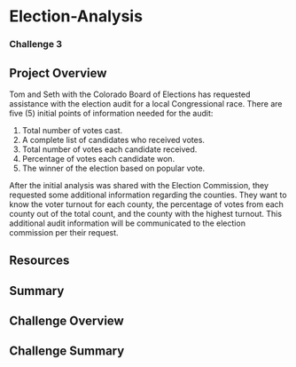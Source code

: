 # Election-Analysis
### Challenge 3

## Project Overview
Tom and Seth with the Colorado Board of Elections has requested assistance with the election audit for a local Congressional race. There are five (5) initial points of information needed for the audit:
1. Total number of votes cast.
2. A complete list of candidates who received votes.
3. Total number of votes each candidate received.
4. Percentage of votes each candidate won.
5. The winner of the election based on popular vote.

After the initial analysis was shared with the Election Commission, they requested some additional information regarding the counties. They want to know the voter turnout for each county, the percentage of votes from each county out of the total count, and the county with the highest turnout. This additional audit information will be communicated to the election commission per their request. 
## Resources

## Summary

## Challenge Overview

## Challenge Summary
